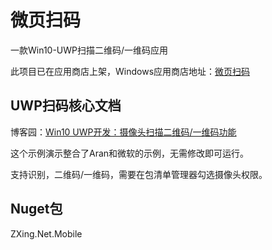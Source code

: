# 微页扫码

一款Win10-UWP扫描二维码/一维码应用

此项目已在应用商店上架，Windows应用商店地址：[微页扫码](https://www.microsoft.com/store/apps/9n1vh88t26xr)

## UWP扫码核心文档

博客园：[Win10 UWP开发：摄像头扫描二维码/一维码功能](http://www.cnblogs.com/myhalo/p/6635325.html)

这个示例演示整合了Aran和微软的示例，无需修改即可运行。

支持识别，二维码/一维码，需要在包清单管理器勾选摄像头权限。

## Nuget包

ZXing.Net.Mobile
